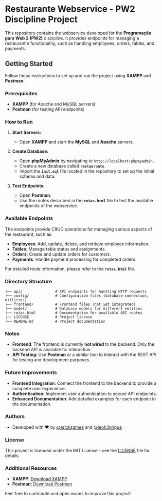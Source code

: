 # Restaurante Webservice - PW2 Discipline Project

This repository contains the webservice developed for the **Programação para Web 2 (PW2)** discipline. It provides endpoints for managing a restaurant's functionality, such as handling employees, orders, tables, and payments.

## Getting Started

Follow these instructions to set up and run the project using **XAMPP** and **Postman**.

### Prerequisites

- **XAMPP** (for Apache and MySQL servers)
- **Postman** (for testing API endpoints)

### How to Run

1. **Start Servers:**
   - Open **XAMPP** and start the **MySQL** and **Apache** servers.

2. **Create Database:**
   - Open **phpMyAdmin** by navigating to `http://localhost/phpmyadmin`.
   - Create a new database called **`restaurante`**.
   - Import the **`init.sql`** file located in the repository to set up the initial schema and data.

3. **Test Endpoints:**
   - Open **Postman**.
   - Use the routes described in the **`rotas.html`** file to test the available endpoints of the webservice.

### Available Endpoints

The endpoints provide CRUD operations for managing various aspects of the restaurant, such as:

- **Employees**: Add, update, delete, and retrieve employee information.
- **Tables**: Manage table status and assignments.
- **Orders**: Create and update orders for customers.
- **Payments**: Handle payment processing for completed orders.

For detailed route information, please refer to the **`rotas.html`** file.

### Directory Structure

```
├── api/               # API endpoints for handling HTTP requests
├── config/            # Configuration files (database connection, utilities)
├── frontend/          # Frontend files (not yet integrated)
├── model/             # Database models for different entities
├── rotas.html         # Documentation for available API routes
├── LICENSE            # Project license
└── README.md          # Project documentation

```

### Notes

- **Frontend**: The frontend is currently **not wired** to the backend. Only the backend API is available for interaction.
- **API Testing**: Use **Postman** or a similar tool to interact with the REST API for testing and development purposes.

### Future Improvements

- **Frontend Integration**: Connect the frontend to the backend to provide a complete user experience.
- **Authentication**: Implement user authentication to secure API endpoints.
- **Enhanced Documentation**: Add detailed examples for each endpoint in the documentation.

### Authors

- Developed with ❤️ by [@ericksgmes](https://github.com/ericksgmes) and [@leoh3nrique](https://github.com/leoh3nrique)

### License

This project is licensed under the MIT License - see the [LICENSE](LICENSE) file for details.

### Additional Resources

- **XAMPP**: [Download XAMPP](https://www.apachefriends.org/index.html)
- **Postman**: [Download Postman](https://www.postman.com/downloads/)

Feel free to contribute and open issues to improve this project!
